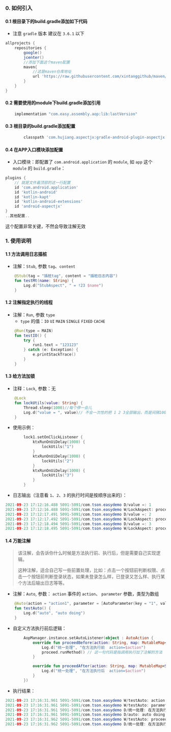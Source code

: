 
### 0. 如何引入

#### 0.1 根目录下的build.gradle添加如下代码

- 注意 `gradle` 版本 建议在 `3.6.1` 以下

```groovy
allprojects {
    repositories {
        google()
        jcenter()
        //添加下面这个maven配置
        maven{
            //这是maven仓库地址
            url 'https://raw.githubusercontent.com/xintanggithub/maven/master'
        }
    }
}
```
#### 0.2 需要使用的module下build.gradle添加引用

```groovy
    implementation "com.easy.assembly.aop:lib:lastVersion"
```

#### 0.3 根目录的build.gradle添加配置
```groovy
        classpath 'com.hujiang.aspectjx:gradle-android-plugin-aspectjx:2.0.4'
```

#### 0.4 在APP入口模块添加配置
- 入口模块：即配置了 `com.android.application` 的 `module`, 如 `app` 这个 `module` 的 `build.gradle`：
```groovy
plugins {
    // 就是文件最顶部的这一行配置
    id 'com.android.application'
    id 'kotlin-android'
    id 'kotlin-kapt'
    id 'kotlin-android-extensions'
    id 'android-aspectjx'
}
..其他配置..
```

这个配置非常关键，不然会导致注解无效

### 1. 使用说明

#### 1.1 方法调用日志插桩
- 注解：`Stub`, 参数 `tag`、`content`
```kotlin
    @Stub(tag = "插桩tag", content = "插桩日志内容")
    fun testMt(name: String) {
        Log.d("StubAspect", " = !23 $name")
    }
```

#### 1.2 注解指定执行的线程
- 注解：`Run`, 参数 `type`
    - `type` 的值：`IO` `UI` `MAIN` `SINGLE` `FIXED` `CACHE`
```kotlin
    @Run(type = MAIN)
    fun testIO() {
        try {
            run1.text = "123123"
        } catch (e: Exception) {
            e.printStackTrace()
        }
    }
```

#### 1.3 给方法加锁
- 注释：`Lock`, 参数：无
```kotlin
    @Lock
    fun lockUtils(value: String) {
        Thread.sleep(1000)//每个停一会儿
        Log.d("value = ", value)// 不会一次性的把 1 2 3全部输出，而是间隔1000ms左右逐个输出
    }
```
- 使用示例：
```kotlin
        lock1.setOnClickListener {
            ktxRunOnUiDelay(1000) {
                lockUtils("1")
            }
            ktxRunOnUiDelay(1000) {
                lockUtils("2")
            }
            ktxRunOnUiDelay(1000) {
                lockUtils("3")
            }
        }
```

- 日志输出（注意看 `1`、`2`、`3` 的执行时间是按顺序出来的）：
```java
2021-09-23 17:12:16.488 5091-5091/com.tson.easydemo D/value =: 1
2021-09-23 17:12:16.488 5091-5091/com.tson.easydemo W/LockAspect: proceed done, use time = 1002 ms
2021-09-23 17:12:17.491 5091-5091/com.tson.easydemo D/value =: 2
2021-09-23 17:12:17.492 5091-5091/com.tson.easydemo W/LockAspect: proceed done, use time = 1003 ms
2021-09-23 17:12:18.494 5091-5091/com.tson.easydemo D/value =: 3
2021-09-23 17:12:18.495 5091-5091/com.tson.easydemo W/LockAspect: proceed done, use time = 1001 ms
```

#### 1.4 万能注解
> 该注解，会告诉你什么时候是方法执行前、执行后，但是需要自己实现逻辑。
>
> 这种注解，适合自己写一些前置处理，比如：点击一个按钮前判断权限、点击一个按钮前判断登录状态，如果未登录怎么样，已登录又怎么样、执行某个方法后输出日志等等。

- 注解：`Auto`, 参数： `action` 事件的 `action`、 `parameter` 参数，类型为数组
```kotlin
    @Auto(action = "action1", parameter = [AutoParameter(key = "1", value = "2")])
    fun testAuto() {
        Log.d("auto", "auto doing")
    }
```
- 自定义方法执行前后逻辑：
```kotlin
        AopManager.instance.setAutoListener(object : AutoAction {
            override fun proceedBefore(action: String, map: MutableMap<String, String>, proceed: DoProceed) {
                Log.d("统一处理", "在方法执行前  action=$action")
                proceed.runMethod() // 这一句代码是指调用执行加了注解的方法
            }

            override fun proceedAfter(action: String, map: MutableMap<String, String>) {
                Log.d("统一处理", "在方法执行后  action=$action")
            }
        })
```

- 执行结果：
```java
2021-09-23 17:16:31.961 5091-5091/com.tson.easydemo W/testAuto: action = action1
2021-09-23 17:16:31.961 5091-5091/com.tson.easydemo W/testAuto: parameter = {1=2}
2021-09-23 17:16:31.961 5091-5091/com.tson.easydemo D/统一处理: 在方法执行前  action=action1
2021-09-23 17:16:31.961 5091-5091/com.tson.easydemo D/auto: auto doing
2021-09-23 17:16:31.962 5091-5091/com.tson.easydemo W/testAuto: proceed done, use time = 0
2021-09-23 17:16:31.962 5091-5091/com.tson.easydemo D/统一处理: 在方法执行后  action=action1
```



